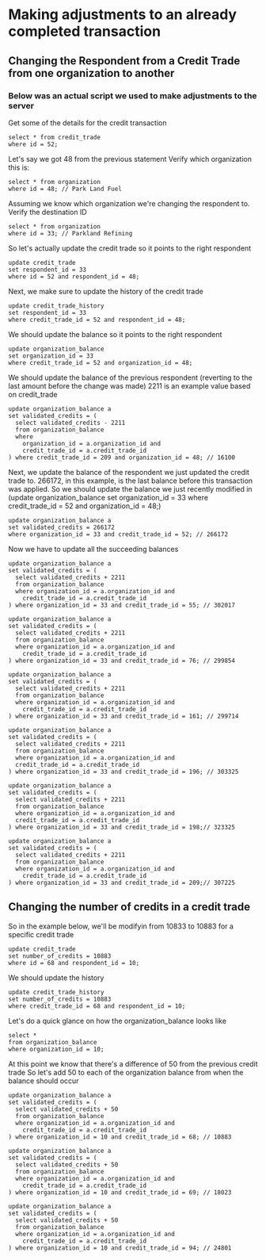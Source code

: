 # Making adjustments to an already completed transaction

## Changing the Respondent from a Credit Trade from one organization to another
### Below was an actual script we used to make adjustments to the server

Get some of the details for the credit transaction
```
select * from credit_trade 
where id = 52;
```

Let's say we got 48 from the previous statement
Verify which organization this is:
```
select * from organization 
where id = 48; // Park Land Fuel
```

Assuming we know which organization we're changing the respondent to.
Verify the destination ID
```
select * from organization 
where id = 33; // Parkland Refining
```

So let's actually update the credit trade so it points to the right respondent
```
update credit_trade 
set respondent_id = 33 
where id = 52 and respondent_id = 48;
```

Next, we make sure to update the history of the credit trade
```
update credit_trade_history 
set respondent_id = 33 
where credit_trade_id = 52 and respondent_id = 48;
```

We should update the balance so it points to the right respondent
```
update organization_balance 
set organization_id = 33 
where credit_trade_id = 52 and organization_id = 48;
```

We should update the balance of the previous respondent (reverting to the last amount before the change was made)
2211 is an example value based on credit_trade
```
update organization_balance a 
set validated_credits = (
  select validated_credits - 2211 
  from organization_balance 
  where 
    organization_id = a.organization_id and 
    credit_trade_id = a.credit_trade_id
) where credit_trade_id = 209 and organization_id = 48; // 16100 
```

Next, we update the balance of the respondent we just updated the credit trade to.
266172, in this example, is the last balance before this transaction was applied.
So we should update the balance we just recently modified in (update organization_balance set organization_id = 33 where credit_trade_id = 52 and organization_id = 48;)

```
update organization_balance a 
set validated_credits = 266172 
where organization_id = 33 and credit_trade_id = 52; // 266172
```

Now we have to update all the succeeding balances
```
update organization_balance a 
set validated_credits = (
  select validated_credits + 2211 
  from organization_balance 
  where organization_id = a.organization_id and 
    credit_trade_id = a.credit_trade_id
) where organization_id = 33 and credit_trade_id = 55; // 302017
```
```
update organization_balance a 
set validated_credits = (
  select validated_credits + 2211 
  from organization_balance 
  where organization_id = a.organization_id and 
    credit_trade_id = a.credit_trade_id
) where organization_id = 33 and credit_trade_id = 76; // 299854
```
```
update organization_balance a 
set validated_credits = (
  select validated_credits + 2211 
  from organization_balance 
  where organization_id = a.organization_id and 
    credit_trade_id = a.credit_trade_id
) where organization_id = 33 and credit_trade_id = 161; // 299714
```
```
update organization_balance a 
set validated_credits = (
  select validated_credits + 2211 
  from organization_balance 
  where organization_id = a.organization_id and 
  credit_trade_id = a.credit_trade_id
) where organization_id = 33 and credit_trade_id = 196; // 303325
```
```
update organization_balance a 
set validated_credits = (
  select validated_credits + 2211 
  from organization_balance 
  where organization_id = a.organization_id and 
  credit_trade_id = a.credit_trade_id
) where organization_id = 33 and credit_trade_id = 198;// 323325
```
```
update organization_balance a 
set validated_credits = (
  select validated_credits + 2211 
  from organization_balance 
  where organization_id = a.organization_id and 
    credit_trade_id = a.credit_trade_id
) where organization_id = 33 and credit_trade_id = 209;// 307225
```

## Changing the number of credits in a credit trade

So in the example below, we'll be modifyin from 10833 to 10883 for a specific credit trade
```
update credit_trade 
set number_of_credits = 10883 
where id = 68 and respondent_id = 10;
```

We should update the history
```
update credit_trade_history 
set number_of_credits = 10883 
where credit_trade_id = 68 and respondent_id = 10;
```

Let's do a quick glance on how the organization_balance looks like
```
select * 
from organization_balance 
where organization_id = 10;
```

At this point we know that there's a difference of 50 from the previous credit trade
So let's add 50 to each of the organization balance from when the balance should occur
```
update organization_balance a 
set validated_credits = (
  select validated_credits + 50 
  from organization_balance 
  where organization_id = a.organization_id and 
    credit_trade_id = a.credit_trade_id
) where organization_id = 10 and credit_trade_id = 68; // 10883
```
```
update organization_balance a 
set validated_credits = (
  select validated_credits + 50 
  from organization_balance 
  where organization_id = a.organization_id and 
    credit_trade_id = a.credit_trade_id
) where organization_id = 10 and credit_trade_id = 69; // 18023
```
```
update organization_balance a 
set validated_credits = (
  select validated_credits + 50 
  from organization_balance 
  where organization_id = a.organization_id and 
    credit_trade_id = a.credit_trade_id
) where organization_id = 10 and credit_trade_id = 94; // 24801
```
